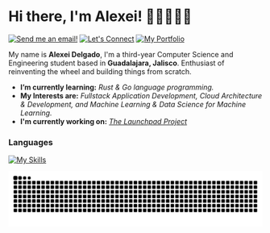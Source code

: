 # Hi there, I'm Alexei! 👋🏻🧑🏻‍💻
[![Send me an email!](https://img.shields.io/badge/Send_me_an_email-purple?style=for-the-badge&logo=maildotru&logoColor=white)](mailto:alexeiddg@outlook.com)
[![Let's Connect](https://shields.io/badge/let's%20connect!-blue?logo=linkedin&style=for-the-badge)](https://linkedin.com/in/alexei-delgado-5729b8266)
[![My Portfolio](https://shields.io/badge/My%20Portfolio-343a40?&style=for-the-badge)]()

My name is **Alexei Delgado**, I'm a third-year Computer Science and Engineering student based in **Guadalajara, Jalisco**. Enthusiast of reinventing the wheel and building things from scratch. 
- **I’m currently learning:** *Rust & Go language programming.*
- **My Interests are:** *Fullstack Application Development, Cloud Architecture & Development, and Machine Learning & Data Science for Machine Learning.* 
- **I'm currently working on:** *[The Launchpad Project](https://github.com/alexeiddg/Launchpad)*

### Languages 
[![My Skills](https://skillicons.dev/icons?i=rust,cpp,cs,c,js,ts,py,r,matlab,java)](https://skillicons.dev) 

<img src="https://raw.githubusercontent.com/alexeiddg/alexeiddg/output/snake.svg" alt="Snake animation" />
